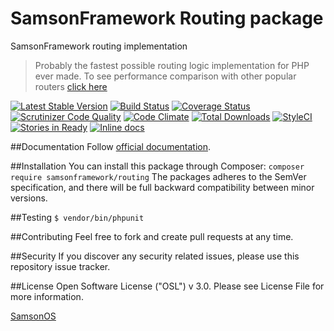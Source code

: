 # SamsonFramework Routing package
 
SamsonFramework routing implementation

> Probably the fastest possible routing logic implementation for PHP ever made. To 
see performance comparison with other popular routers [click here](http://github.com/samsonframework/routingcompare)

[![Latest Stable Version](https://poser.pugx.org/samsonframework/string-condition-tree/v/stable.svg)](https://packagist.org/packages/samsonframework/routing)
[![Build Status](https://scrutinizer-ci.com/g/samsonframework/string-condition-tree/badges/build.png?b=master)](https://scrutinizer-ci.com/g/samsonframework/string-condition-tree/build-status/master)
[![Coverage Status](https://coveralls.io/repos/github/samsonframework/string-condition-tree/badge.svg?branch=master)](https://coveralls.io/github/samsonframework/routing?branch=master)
[![Scrutinizer Code Quality](https://scrutinizer-ci.com/g/samsonframework/string-condition-tree/badges/quality-score.png?b=master)](https://scrutinizer-ci.com/g/samsonframework/string-condition-tree/?branch=master)
[![Code Climate](https://codeclimate.com/github/samsonframework/string-condition-tree/badges/gpa.svg)](https://codeclimate.com/github/samsonframework/routing)
[![Total Downloads](https://poser.pugx.org/samsonframework/string-condition-tree/downloads.svg)](https://packagist.org/packages/samsonframework/routing)
[![StyleCI](https://styleci.io/repos/77138455/shield?branch=master)](https://styleci.io/repos/77138455)
[![Stories in Ready](https://badge.waffle.io/samsonframework/routing.png?label=ready&title=Ready)](https://waffle.io/samsonframework/routing)
[![Inline docs](http://inch-ci.org/github/samsonframework/routing.svg?branch=master)](http://inch-ci.org/github/samsonframework/routing)


##Documentation
Follow [official documentation](http://github.com/samsonframework/routing/blob/master/docs/Index.md).
 
##Installation
You can install this package through Composer:
```composer require samsonframework/routing```
The packages adheres to the SemVer specification, and there will be full backward compatibility between minor versions.

##Testing
```$ vendor/bin/phpunit```

##Contributing
Feel free to fork and create pull requests at any time.

##Security
If you discover any security related issues, please use this repository issue tracker.

##License
Open Software License ("OSL") v 3.0. Please see License File for more information.
 
[SamsonOS](http://samsonos.com)
